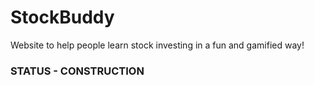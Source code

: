 # StockBuddy
Website to help people learn stock investing in a fun and gamified way!
### STATUS - CONSTRUCTION
